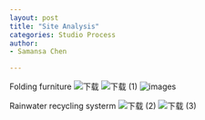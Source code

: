 ```yaml
---
layout: post
title: "Site Analysis"
categories: Studio Process
author:
- Samansa Chen

---
```

Folding furniture
![下载](https://user-images.githubusercontent.com/90554987/135423773-d7e01f2c-18b5-449c-8edd-49f0bcc4388c.jpg)
![下载 (1)](https://user-images.githubusercontent.com/90554987/135423839-2f5ceb73-cb09-45db-866b-cd8faad068cf.jpg)
![images](https://user-images.githubusercontent.com/90554987/135423899-987dd497-c668-4c55-acfb-a2f863424301.jpg)


Rainwater recycling systerm
![下载 (2)](https://user-images.githubusercontent.com/90554987/135424053-d12b9fd5-6764-442b-bffb-da6cbc7300a5.jpg)
![下载 (3)](https://user-images.githubusercontent.com/90554987/135424073-12b781ec-7283-44df-9a11-84fed23b199b.jpg)
